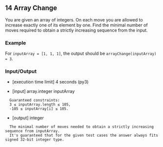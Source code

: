 ## 14 Array Change
You are given an array of integers. On each move you are allowed to increase exactly one of its element by one. Find the minimal number of moves required to obtain a strictly increasing sequence from the input.

### Example

For `inputArray = [1, 1, 1]`, the output should be `arrayChange(inputArray) = 3`.

### Input/Output

* [execution time limit] 4 seconds (py3)

* [input] array.integer inputArray
```
  Guaranteed constraints:
  3 ≤ inputArray.length ≤ 105,
  -105 ≤ inputArray[i] ≤ 105.
```
* [output] integer
```
  The minimal number of moves needed to obtain a strictly increasing sequence from inputArray.
  It's guaranteed that for the given test cases the answer always fits signed 32-bit integer type.
```
